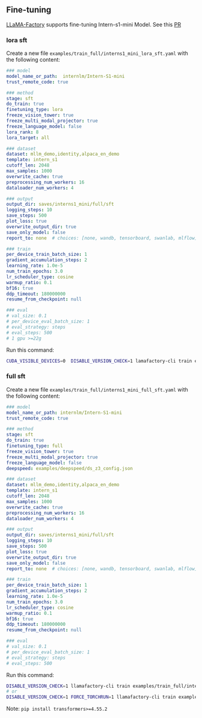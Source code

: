 ## Fine-tuning

[LLaMA-Factory](https://github.com/hiyouga/LLaMA-Factory) supports fine-tuning Intern-s1-mini Model. See this [PR](https://github.com/hiyouga/LLaMA-Factory/pull/8976)

### lora sft

Create a new file `examples/train_full/interns1_mini_lora_sft.yaml` with the following content:

```yaml
### model
model_name_or_path:  internlm/Intern-S1-mini
trust_remote_code: true

### method
stage: sft
do_train: true
finetuning_type: lora
freeze_vision_tower: true
freeze_multi_modal_projector: true
freeze_language_model: false
lora_rank: 8
lora_target: all

### dataset
dataset: mllm_demo,identity,alpaca_en_demo
template: intern_s1
cutoff_len: 2048
max_samples: 1000
overwrite_cache: true
preprocessing_num_workers: 16
dataloader_num_workers: 4

### output
output_dir: saves/interns1_mini/full/sft
logging_steps: 10
save_steps: 500
plot_loss: true
overwrite_output_dir: true
save_only_model: false
report_to: none  # choices: [none, wandb, tensorboard, swanlab, mlflow]

### train
per_device_train_batch_size: 1
gradient_accumulation_steps: 2
learning_rate: 1.0e-5
num_train_epochs: 3.0
lr_scheduler_type: cosine
warmup_ratio: 0.1
bf16: true
ddp_timeout: 180000000
resume_from_checkpoint: null

### eval
# val_size: 0.1
# per_device_eval_batch_size: 1
# eval_strategy: steps
# eval_steps: 500
# 1 gpu >=22g
```

Run this command:

```bash
CUDA_VISIBLE_DEVICES=0  DISABLE_VERSION_CHECK=1 lamafactory-cli train examples/train_full/interns1_lora_sft.yaml
```

### full sft

Create a new file `examples/train_full/interns1_mini_full_sft.yaml` with the following content:

```yaml
### model
model_name_or_path: internlm/Intern-S1-mini
trust_remote_code: true

### method
stage: sft
do_train: true
finetuning_type: full
freeze_vision_tower: true
freeze_multi_modal_projector: true
freeze_language_model: false
deepspeed: examples/deepspeed/ds_z3_config.json

### dataset
dataset: mllm_demo,identity,alpaca_en_demo
template: intern_s1
cutoff_len: 2048
max_samples: 1000
overwrite_cache: true
preprocessing_num_workers: 16
dataloader_num_workers: 4

### output
output_dir: saves/interns1_mini/full/sft
logging_steps: 10
save_steps: 500
plot_loss: true
overwrite_output_dir: true
save_only_model: false
report_to: none  # choices: [none, wandb, tensorboard, swanlab, mlflow]

### train
per_device_train_batch_size: 1
gradient_accumulation_steps: 2
learning_rate: 1.0e-5
num_train_epochs: 3.0
lr_scheduler_type: cosine
warmup_ratio: 0.1
bf16: true
ddp_timeout: 180000000
resume_from_checkpoint: null

### eval
# val_size: 0.1
# per_device_eval_batch_size: 1
# eval_strategy: steps
# eval_steps: 500
```

Run this command:

```bash
DISABLE_VERSION_CHECK=1 llamafactory-cli train examples/train_full/interns1_mini_full_sft.yaml
# or
DISABLE_VERSION_CHECK=1 FORCE_TORCHRUN=1 llamafactory-cli train examples/train_full/interns1_mini_full_sft.yaml
```

Note: `pip install transformers>=4.55.2`
